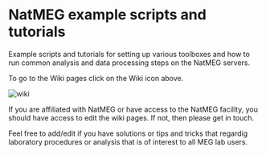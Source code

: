 # NatMEG example scripts and tutorials
Example scripts and tutorials for setting up various toolboxes and how to run common analysis and data processing steps on the NatMEG servers.

To go to the Wiki pages click on the Wiki icon above.

![wiki](https://github.com/natmegsweden/NatMEG_Wiki/blob/main/wiki_images/wiki.png)

If you are affiliated with NatMEG or have access to the NatMEG facility, you should have access to edit the wiki pages. If not, then please get in touch.

Feel free to add/edit if you have solutions or tips and tricks that regardig laboratory procedures or analysis that is of interest to all MEG lab users.
